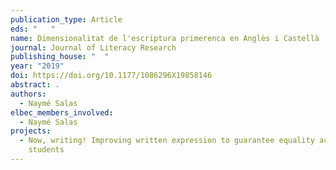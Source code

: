 ```yaml
---
publication_type: Article
eds: "   "
name: Dimensionalitat de l'escriptura primerenca en Anglès i Castellà
journal: Journal of Literacy Research
publishing_house: "  "
year: "2019"
doi: https://doi.org/10.1177/1086296X19858146
abstract: .
authors:
  - Naymé Salas
elbec_members_involved:
  - Naymé Salas
projects:
  - Now, writing! Improving written expression to guarantee equality across
    students
---
```

